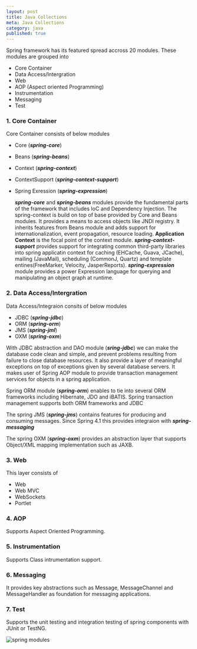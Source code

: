 ```yaml
---
layout: post
title: Java Collections
meta: Java Collections
category: java
published: true
---
```


Spring framework has its featured spread accross 20 modules.  These modules are grouped into 
* Core Container
* Data Access/Intergration
* Web
* AOP (Aspect oriented Programming)
* Instrumentation 
* Messaging
* Test

### **1. Core Container**
Core Container consists of below modules
* Core (___spring-core___)
* Beans (___spring-beans___)
* Context (___spring-context___)
* ContextSupport (___spring-context-support___)
* Spring Exression (___spring-expression___)

	___spring-core___ and ___spring-beans___ modules provide the fundamental parts of the framework that includes IoC and Dependency Injection.
    The spring-context is build on top of base provided by Core and Beans modules.  It provides a means to access objects like JNDI registry.  It inherits features from Beans module and adds support for internationalization, event propagation, resource loading.  **Application Context** is the focal point of the context module.
    ___spring-context-support___ provides support for integrating common third-party libraries into spring applicatin context for caching (EHCache, Guava, JCache), mailing (JavaMail), scheduling (CommonJ, Quartz) and template entines(FreeMarker, Velocity, JasperReports).
    ___spring-expression___ module provides a power Expression language for querying and manipulating an object graph at runtime.
    
### **2. Data Access/Intergration**

Data Access/Integraion consits of below modules
* JDBC (___spring-jdbc___)
* ORM (___spring-orm___)
* JMS (___spring-jml___)
* OXM (___spring-oxm___)

With JDBC abstraction and DAO module (___sring-jdbc___) we can make the database code clean and simple, and prevent problems resulting from failure to close database resources.  It also provide a layer of meaningful exceptions on top of exceptions given by several database servers.  It makes user of Spring AOP module to provide transaction management services for objects in a spring application.

Spring ORM module (___spring-orm___) enables to tie into several ORM frameworks including Hibernate, JDO and iBATIS.  Spring transaction management supports both ORM frameworks and JDBC

The spring JMS (___spring-jms___) contains features for producing and consuming messages.  Since Spring 4.1 this provides integraion with ___spring-messaging___

The spring OXM (___spring-oxm___) provides an abstraction layer that supports Object/XML mapping implementation such as JAXB.

### **3. Web**

This layer consists of 
* Web
* Web MVC
* WebSockets
* Portlet 

### **4. AOP**

Supports Aspect Oriented Programming.

### **5. Instrumentation**

Supports Class intrumentation support.

### **6. Messaging**
	
It provides key abstractions such as Message, MessageChannel and MessageHandler as foundation for messaging applications.
    
### **7. Test**

Supports the unit testing and integration testing of spring components with JUnit or TestNG. 


![spring modules]({{site.baseurl}}resources/images/spring-framework-modules.JPG)
